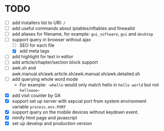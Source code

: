# TODO

- [ ] add installers list to URI: `/`
- [ ] add useful commands about iptables/nftables and firewalld
- [ ] add aliases for filename, for example: `gui_software`, `gui` and `desktop`
- [ ] support query in browser without ajax
	- [ ] SEO for each file
	- [x] add meta tags
- [ ] add highlight for text in editor
- [ ] add article/chapter/section block support
- [ ] awk.sh and awk.manual.sh/awk.article.sh/awk.manual.sh/awk.detailed.sh
- [ ] add querying whole word mode
	- For example: `-whello` would only match hello in `hello world` but not `helloooo~` 
- [x] add visit counter by GA
- [x] support set up server with sepcial port from system environment variable `process.env.PORT`
- [x] support query on the mobile devices without keydown event.
- [x] minify html page and javascript
- [x] set up develop and production version
